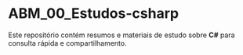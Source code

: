 # ABM_00_Estudos-csharp

Este repositório contém resumos e materiais de estudo sobre **C#** para consulta rápida e compartilhamento.
